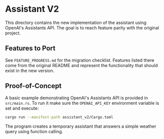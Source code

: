 # Assistant V2

This directory contains the new implementation of the assistant using OpenAI's Assistants API. The goal is to reach feature parity with the original project.

## Features to Port

See `FEATURE_PROGRESS.md` for the migration checklist. Features listed there come from the original README and represent the functionality that should exist in the new version.

## Proof-of-Concept

A basic example demonstrating OpenAI's Assistants API is provided in `src/main.rs`.
To run it make sure the `OPENAI_API_KEY` environment variable is set and execute:

```bash
cargo run --manifest-path assistant_v2/Cargo.toml
```

The program creates a temporary assistant that answers a simple weather query using function calling.
